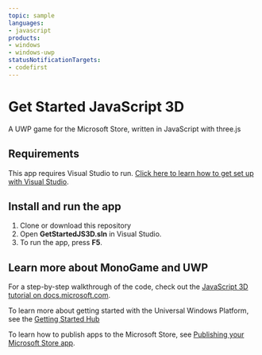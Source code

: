 ```yaml
---
topic: sample
languages:
- javascript
products:
- windows
- windows-uwp
statusNotificationTargets:
- codefirst
---
```


# Get Started JavaScript 3D

A UWP game for the Microsoft Store, written in JavaScript with three.js

## Requirements
This app requires Visual Studio to run. [Click here to learn how to get set up with Visual Studio](https://docs.microsoft.com/en-us/windows/uwp/get-started/get-set-up).

## Install and run the app
1. Clone or download this repository
2. Open **GetStartedJS3D.sln** in Visual Studio.
3. To run the app, press **F5**.

## Learn more about MonoGame and UWP
For a step-by-step walkthrough of the code, check out the [JavaScript 3D tutorial on docs.microsoft.com](https://docs.microsoft.com/en-us/windows/uwp/get-started/get-started-tutorial-game-js3d).

To learn more about getting started with the Universal Windows Platform, see the [Getting Started Hub](https://developer.microsoft.com/windows/apps/getstarted)

To learn how to publish apps to the Microsoft Store, see [Publishing your Microsoft Store app](https://developer.microsoft.com/store/publish-apps).
